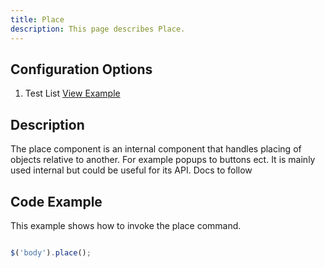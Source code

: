 ```yaml
---
title: Place  
description: This page describes Place.
---
```


## Configuration Options

1. Test List [View Example]( ../components/place/list)


## Description

The place component is an internal component that handles placing of objects relative to another. For example popups to buttons ect. It is mainly used internal but could be useful for its API.
Docs to follow

## Code Example

This example shows how to invoke the place command.

```javascript

$('body').place();


```
